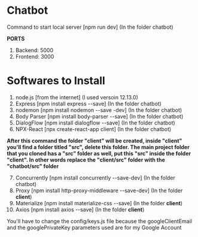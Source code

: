 # Chatbot

Command to start local server [npm run dev] (In the folder chatbot)

**PORTS**
1. Backend: 5000
2. Frontend: 3000

# Softwares to Install

1. node.js [from the internet] (I used versoin 12.13.0)
2. Express [npm install express --save] (In the folder chatbot)
3. nodemon [npm install nodemon --save -dev] (In the folder chatbot)
4. Body Parser [npm install body-parser --save] (In the folder chatbot)
5. DialogFlow [npm install dialogflow --save] (In the folder chatbot)
6. NPX-React [npx create-react-app client] (In the folder chatbot)

**After this command the folder "client" will be created, inside "client" you'll find a folder titled "src", delete this folder. The main project folder that you cloned has a "src" folder as well, put this "src" inside the folder "client". In other words replace the "client/src" folder with the "chatbot/src" folder**

7. Concurrently [npm install concurrently --save-dev] (In the folder chatbot)
8. Proxy [npm install http-proxy-middleware --save-dev] (In the folder **client**)
9. Materialize [npm install materialize-css --save] (In the folder **client**)
10. Axios [npm install axios --save] (In the folder **client**)

You'll have to change the config/keys.js file because the googleClientEmail and the googlePrivateKey parameters used are for my Google Account
